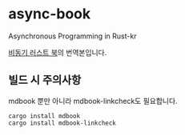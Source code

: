 # async-book
Asynchronous Programming in Rust-kr


[비동기 러스트 북](https://rust-lang.github.io/async-book/)의 번역본입니다.

## 빌드 시 주의사항
mdbook 뿐만 아니라 mdbook-linkcheck도 필요합니다.
```
cargo install mdbook
cargo install mdbook-linkcheck
```